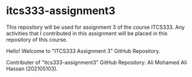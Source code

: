 # itcs333-assignment3
This repository will be used for assignment 3 of the course ITCS333. Any activities that I contributed in this assignment will be placed in this repository of this course.

Hello! Welcome to "ITCS333 Assignment 3" GitHub Repository.

Contributer of "itcs333-assignment3" GitHub Repository:
Ali Mohamed Ali Hassan (202105103).
